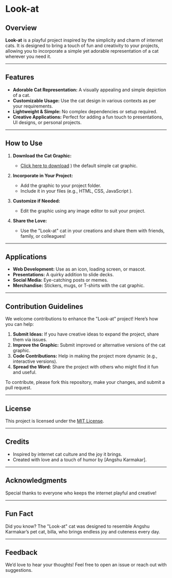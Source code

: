 # Look-at

## Overview
**Look-at** is a playful project inspired by the simplicity and charm of internet cats. It is designed to bring a touch of fun and creativity to your projects, allowing you to incorporate a simple yet adorable representation of a cat wherever you need it.

---

## Features
- **Adorable Cat Representation:** A visually appealing and simple depiction of a cat.
- **Customizable Usage:** Use the cat design in various contexts as per your requirements.
- **Lightweight & Simple:** No complex dependencies or setup required.
- **Creative Applications:** Perfect for adding a fun touch to presentations, UI designs, or personal projects.

---

## How to Use
1. **Download the Cat Graphic:**
   - [Click here to download](https://raw.githubusercontent.com/AngshuKarmakar/Look-at/main/assets/cat.jpg)
) the default simple cat graphic.

2. **Incorporate in Your Project:**
   - Add the graphic to your project folder.
   - Include it in your files (e.g., HTML, CSS, JavaScript ).

3. **Customize if Needed:**
   - Edit the graphic using any image editor to suit your project.

4. **Share the Love:**
   - Use the "Look-at" cat in your creations and share them with friends, family, or colleagues!

---

## Applications
- **Web Development:** Use as an icon, loading screen, or mascot.
- **Presentations:** A quirky addition to slide decks.
- **Social Media:** Eye-catching posts or memes.
- **Merchandise:** Stickers, mugs, or T-shirts with the cat graphic.

---

## Contribution Guidelines
We welcome contributions to enhance the "Look-at" project! Here’s how you can help:

1. **Submit Ideas:** If you have creative ideas to expand the project, share them via issues.
2. **Improve the Graphic:** Submit improved or alternative versions of the cat graphic.
3. **Code Contributions:** Help in making the project more dynamic (e.g., interactive versions).
4. **Spread the Word:** Share the project with others who might find it fun and useful.

To contribute, please fork this repository, make your changes, and submit a pull request.

---

## License
This project is licensed under the [MIT License](LICENSE).

---

## Credits
- Inspired by internet cat culture and the joy it brings.
- Created with love and a touch of humor by [Angshu Karmakar].

---

## Acknowledgments
Special thanks to everyone who keeps the internet playful and creative!

---

## Fun Fact
Did you know? The "Look-at" cat was designed to resemble Angshu Karmakar’s pet cat, billa, who brings endless joy and cuteness every day.

---

## Feedback
We’d love to hear your thoughts! Feel free to open an issue or reach out with suggestions.

